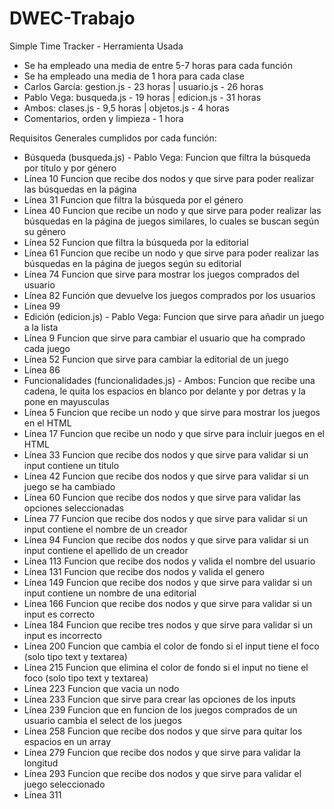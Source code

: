 # DWEC-Trabajo
Simple Time Tracker - Herramienta Usada
- Se ha empleado una media de entre 5-7 horas para cada función
- Se ha empleado una media de 1 hora para cada clase
- Carlos García: gestion.js - 23 horas | usuario.js - 26 horas
- Pablo Vega: busqueda.js - 19 horas | edicion.js - 31 horas
- Ambos: clases.js - 9,5 horas | objetos.js - 4 horas
- Comentarios, orden y limpieza - 1 hora

Requisitos Generales cumplidos por cada función:
- Búsqueda (busqueda.js) - Pablo Vega:
Funcion que filtra la búsqueda por título y por género
- Línea 10
Funcion que recibe dos nodos y que sirve para poder realizar las búsquedas en la página
- Línea 31
Funcion que filtra la búsqueda por el género
- Línea 40
Funcion que recibe un nodo y que sirve para poder realizar las búsquedas en la página de juegos similares, lo cuales se buscan según su género
- Línea 52
Funcion que filtra la búsqueda por la editorial
- Línea 61
Funcion que recibe un nodo y que sirve para poder realizar las búsquedas en la página de juegos según su editorial
- Línea 74
Funcion que sirve para mostrar los juegos comprados del usuario
- Línea 82
Función que devuelve los juegos comprados por los usuarios
- Línea 99
- Edición (edicion.js) - Pablo Vega:
Funcion que sirve para añadir un juego a la lista
- Línea 9
Funcion que sirve para cambiar el usuario que ha comprado cada juego
- Línea 52
Funcion que sirve para cambiar la editorial de un juego
- Línea 86
- Funcionalidades (funcionalidades.js) - Ambos:
Funcion que recibe una cadena, le quita los espacios en blanco por delante y por detras y la pone en mayusculas
- Línea 5
Funcion que recibe un nodo y que sirve para mostrar los juegos en el HTML
- Línea 17
Funcion que recibe un nodo y que sirve para incluir juegos en el HTML
- Línea 33
Funcion que recibe dos nodos y que sirve para validar si un input contiene un titulo
- Línea 42
Funcion que recibe dos nodos y que sirve para validar si un juego se ha cambiado
- Línea 60
Funcion que recibe dos nodos y que sirve para validar las opciones seleccionadas
- Línea 77
Funcion que recibe dos nodos y que sirve para validar si un input contiene el nombre de un creador
- Línea 94
Funcion que recibe dos nodos y que sirve para validar si un input contiene el apellido de un creador
- Línea 113
Funcion que recibe dos nodos y valida el nombre del usuario
- Línea 131
Funcion que recibe dos nodos y valida el genero
- Línea 149
Funcion que recibe dos nodos y que sirve para validar si un input contiene un nombre de una editorial
- Línea 166
Funcion que recibe dos nodos y que sirve para validar si un input es correcto
- Línea 184
Funcion que recibe tres nodos y que sirve para validar si un input es incorrecto
- Línea 200
Funcion que cambia el color de fondo si el input tiene el foco (solo tipo text y textarea)
- Línea 215
Funcion que elimina el color de fondo si el input no tiene el foco (solo tipo text y textarea)
- Línea 223
Funcion que vacia un nodo
- Línea 233
Funcion que sirve para crear las opciones de los inputs
- Línea 239
Funcion que en funcion de los juegos comprados de un usuario cambia el select de los juegos
- Línea 258
Funcion que recibe dos nodos y que sirve para quitar los espacios en un array
- Línea 279
Funcion que recibe dos nodos y que sirve para validar la longitud
- Línea 293
Funcion que recibe dos nodos y que sirve para validar el juego seleccionado
- Línea 311






















